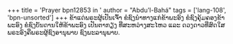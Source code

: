 +++
title = 'Prayer bpn12853 in '
author = "Abdu'l-Bahá"
tags = ['lang-108', 'bpn-unsorted']
+++
ຂ້າແດ່ພຣະຜູ້ເປັນເຈົ້າ  ຂໍຊົງນໍາທາງແກ່ຂ້າພະອົງ ຂໍຊົງຄຸ້ມຄອງຂ້າພະອົງ    ຂໍຊົງບັນດານໃຫ້ຂ້າພະອົງ ເປັນຕາກຽງ ທີ່ສະຫວ່າງສະໄຫວ ແລະ ດວງດາວທີ່ສົດໃສ  ພຣະອົງຄືພຣະຜູ້ຊົງອານຸພາບ   ຊົງພະລານຸພາບ.
